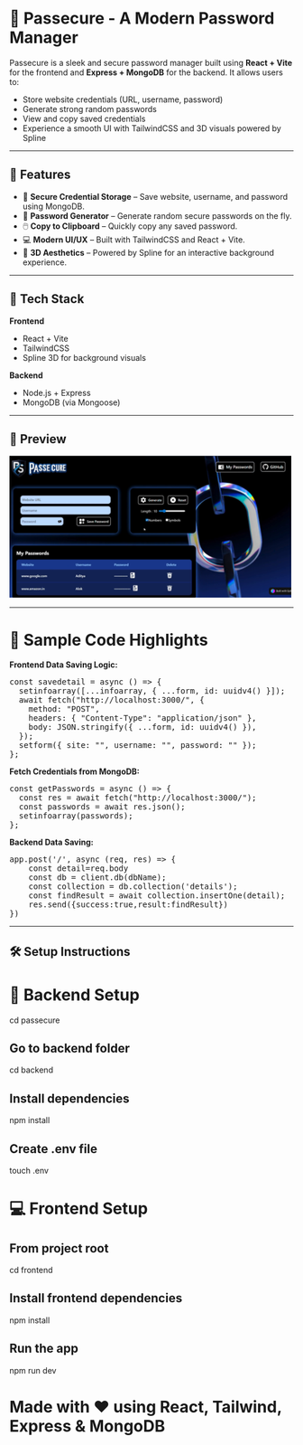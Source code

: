 # 🔐 Passecure - A Modern Password Manager

Passecure is a sleek and secure password manager built using **React + Vite** for the frontend and **Express + MongoDB** for the backend. It allows users to:

- Store website credentials (URL, username, password)
- Generate strong random passwords
- View and copy saved credentials
- Experience a smooth UI with TailwindCSS and 3D visuals powered by Spline

---

## 🚀 Features

- 🔏 **Secure Credential Storage** – Save website, username, and password using MongoDB.
- 🧠 **Password Generator** – Generate random secure passwords on the fly.
- 🖱️ **Copy to Clipboard** – Quickly copy any saved password.
- 💻 **Modern UI/UX** – Built with TailwindCSS and React + Vite.
- 🎨 **3D Aesthetics** – Powered by Spline for an interactive background experience.

---

## 🧩 Tech Stack

**Frontend**  
- React + Vite  
- TailwindCSS  
- Spline 3D for background visuals  

**Backend**  
- Node.js + Express  
- MongoDB (via Mongoose)

---
## 📸 Preview
<img src="./public/Screenshot.png" alt="Passecure Demo" width="500" />

---
# 🔐 Sample Code Highlights

**Frontend Data Saving Logic:**
<pre>const savedetail = async () => {
  setinfoarray([...infoarray, { ...form, id: uuidv4() }]);
  await fetch("http://localhost:3000/", {
    method: "POST",
    headers: { "Content-Type": "application/json" },
    body: JSON.stringify({ ...form, id: uuidv4() }),
  });
  setform({ site: "", username: "", password: "" });
};</pre>
**Fetch Credentials from MongoDB:**
<pre>const getPasswords = async () => {
  const res = await fetch("http://localhost:3000/");
  const passwords = await res.json();
  setinfoarray(passwords);
};</pre>
**Backend Data Saving:**
<pre>app.post('/', async (req, res) => {
    const detail=req.body
    const db = client.db(dbName);
    const collection = db.collection('details');
    const findResult = await collection.insertOne(detail);
    res.send({success:true,result:findResult})
})</pre>
---

## 🛠️ Setup Instructions

# 🔧 Backend Setup


cd passecure

## Go to backend folder 
cd backend

## Install dependencies
npm install

## Create .env file
touch .env

# 💻 Frontend Setup

## From project root
cd frontend

## Install frontend dependencies
npm install

## Run the app
npm run dev


# Made with ❤️ using React, Tailwind, Express & MongoDB

[def]: ./Screenshot.png
